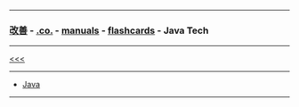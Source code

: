 
---

### [改善](https://github.com/ttltrk/0C/blob/master/README.MD) - [.co.](https://github.com/ttltrk/PRG/blob/master/CODING.MD) - [manuals](https://github.com/ttltrk/PRG/blob/master/MAN.MD) - [flashcards](https://github.com/ttltrk/ELSE/blob/master/FLCA/FLCA.MD) - Java Tech

---

[<<<](https://github.com/ttltrk/ELSE/blob/master/FLCA/FLCA.MD)

---

* <a href="https://github.com/ttltrk/PRG/blob/master/JAVA/DOC/FCJ/FJ/FJ.MD">Java</a>

---
